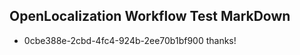 ## OpenLocalization Workflow Test MarkDown
* 0cbe388e-2cbd-4fc4-924b-2ee70b1bf900 
thanks!<!--HONumber=Mar16_HO1-->
